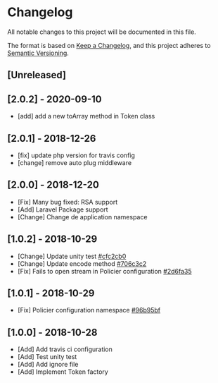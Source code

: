 # Changelog

All notable changes to this project will be documented in this file.

The format is based on [Keep a Changelog](https://keepachangelog.com/en/1.0.0/),
and this project adheres to [Semantic Versioning](https://semver.org/spec/v2.0.0.html).

## [Unreleased]

## [2.0.2] - 2020-09-10

- [add] add a new toArray method in Token class

## [2.0.1] - 2018-12-26

- [fix] update php version for travis config
- [change] remove auto plug middleware

## [2.0.0] - 2018-12-20

- [Fix] Many bug fixed: RSA support
- [Add] Laravel Package support
- [Change] Change de application namespace

## [1.0.2] - 2018-10-29

- [Change] Update unity test [#cfc2cb0](#https://github.com/bowphp/policier/commit/cfc2cb0db9e034d9f5e48c6aa7a4d98d28bd4df6)
- [Change] Update encode method [#706c3c2](#https://github.com/bowphp/policier/commit/706c3c294e3844f218a1228068137549ca9a6cee)
- [Fix] Fails to open stream in Policier configuration [#2d6fa35](#https://github.com/bowphp/policier/commit/2d6fa35e30baf18730ba27bef6b7abb850291f59)

## [1.0.1] - 2018-10-29 

- [Fix] Policier configuration namespace [#96b95bf](https://github.com/bowphp/policier/commit/96b95bf9d81625b05e2a569fcfbab993638ce588)

## [1.0.0] - 2018-10-28 

- [Add] Add travis ci configuration
- [Add] Test unity test
- [Add] Add ignore file
- [Add] Implement Token factory